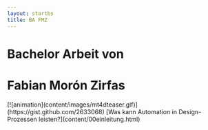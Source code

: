 ```yaml
---
layout: startbs
title: BA FMZ
---
```

<h1 id="fittext1">Bachelor Arbeit von</h1>

<h1 id="fittext2">Fabian Morón Zirfas</h1>
[![animation](content/images/mt4dteaser.gif)](https://gist.github.com/2633068)  
[Was kann Automation in Design-Prozessen leisten?](content/00einleitung.html)  
